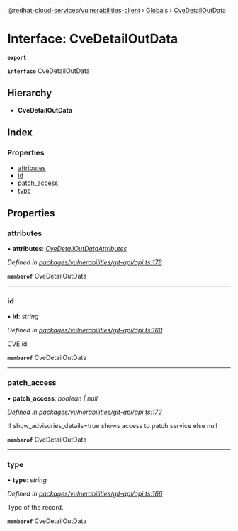 [@redhat-cloud-services/vulnerabilities-client](../README.md) › [Globals](../globals.md) › [CveDetailOutData](cvedetailoutdata.md)

# Interface: CveDetailOutData

**`export`** 

**`interface`** CveDetailOutData

## Hierarchy

* **CveDetailOutData**

## Index

### Properties

* [attributes](cvedetailoutdata.md#attributes)
* [id](cvedetailoutdata.md#id)
* [patch_access](cvedetailoutdata.md#patch_access)
* [type](cvedetailoutdata.md#type)

## Properties

###  attributes

• **attributes**: *[CveDetailOutDataAttributes](cvedetailoutdataattributes.md)*

*Defined in [packages/vulnerabilities/git-api/api.ts:178](https://github.com/fhlavac/javascript-clients/blob/master/packages/vulnerabilities/git-api/api.ts#L178)*

**`memberof`** CveDetailOutData

___

###  id

• **id**: *string*

*Defined in [packages/vulnerabilities/git-api/api.ts:160](https://github.com/fhlavac/javascript-clients/blob/master/packages/vulnerabilities/git-api/api.ts#L160)*

CVE id.

**`memberof`** CveDetailOutData

___

###  patch_access

• **patch_access**: *boolean | null*

*Defined in [packages/vulnerabilities/git-api/api.ts:172](https://github.com/fhlavac/javascript-clients/blob/master/packages/vulnerabilities/git-api/api.ts#L172)*

If show_advisories_details=true shows access to patch service else null

**`memberof`** CveDetailOutData

___

###  type

• **type**: *string*

*Defined in [packages/vulnerabilities/git-api/api.ts:166](https://github.com/fhlavac/javascript-clients/blob/master/packages/vulnerabilities/git-api/api.ts#L166)*

Type of the record.

**`memberof`** CveDetailOutData
